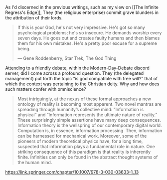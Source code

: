 As I'd discerned in the previous writings, such as my view on [[The Infinite Regress's Edge]], They (the religious enterprise) commit grave blunders in the attribution of their lords. 

> If this is your God, he's not very impressive. He's got so many psychological problems; he's so insecure. He demands worship every seven days. He goes out and creates faulty humans and then blames them for his own mistakes. He's a pretty poor excuse for a supreme being.
> 
> — Gene Roddenberry, Star Trek, The God Thing

Attending to a friendly debate, within the Modern-Day-Debate discord server, did I come across a profound question. They (the delegated management) put forth the topic “is god compatible with free will?” that of which the context was pertaining to the Christian deity. Why and how does such matters confer with omniscience? 




> Most intriguingly, at the nexus of these formal approaches a new ontology of reality is becoming most apparent. Two novel mantras are spreading through humanity’s collective mind: “Information is physical” and “Information represents the ultimate nature of reality.” These surprisingly simple assertions have many deep consequences. Information theory is the wellspring of our contemporary digital world. Computation is, in essence, information processing. Then, information can be harnessed for mechanical work. Moreover, some of the pioneers of modern theoretical physics have, for a long time, suspected that information plays a fundamental role in nature. One striking consequence of this paradigm is that reality is inherently finite. Infinities can only be found in the abstract thought systems of the human mind.

https://link.springer.com/chapter/10.1007/978-3-030-03633-1_13